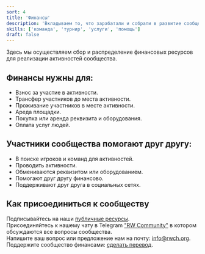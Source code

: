 ```yaml
---
sort: 4
title: 'Финансы'
description: 'Вкладываем то, что зарабатали и собрали в развитие сообщества. Помогаем с финансированием интересных активностей.'
skills: ['команда', 'турнир', 'услуги', 'помощь']
draft: false
---
```


Здесь мы осуществляем сбор и распределение финансовых ресурсов для реализации активностей сообщества.

## Финансы нужны для:

- Взнос за участие в активности.
- Трансфер участников до места активности.
- Проживание участников в месте активности.
- Ареда площадки.
- Покупка или аренда реквизита и оборудования.
- Оплата услуг людей.

## Участники сообщества помогают друг другу:

- В поиске игроков и команд для активностей.
- Проводить активности.
- Обмениваются реквизитом или оборудованием.
- Помогают друг другу финансово.
- Поддерживают друг друга в социальных сетях.

## Как присоединиться к сообществу

Подписывайтесь на наши [публичные ресурсы](/#community).<br />
Присоединяйтесь к нашему чату в Telegram <a href="https://t.me/rw_community" target="_blank">"RW Community"</a> в котором обсуждаются все вопросы сообщества.<br />
Напишите ваш вопрос или предложение нам на почту: [info@rwch.org](mailto:info@rwch.org).<br />
Поддержите сообщество финансами: <a href="/support">сделать перевод</a>.
